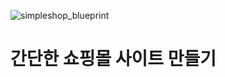 ![simpleshop_blueprint](https://user-images.githubusercontent.com/86594128/126279790-2b2f39fe-ac0b-4999-96d8-b71bc2607376.jpg)
# 간단한 쇼핑몰 사이트 만들기
